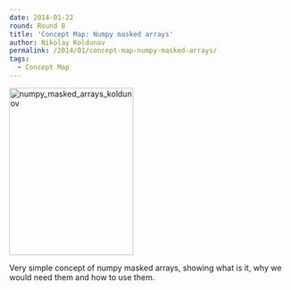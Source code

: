 ```yaml
---
date: 2014-01-22
round: Round 8
title: 'Concept Map: Numpy masked arrays'
author: Nikolay Koldunov
permalink: /2014/01/concept-map-numpy-masked-arrays/
tags:
  - Concept Map
---
```

[<img class="alignnone size-medium wp-image-5627" alt="numpy_masked_arrays_koldunov" src="/software-carpentry-training-website/uploads/2014/01/numpy_masked_arrays_koldunov-222x300.jpg" width="222" height="300" />][1]

Very simple concept of numpy masked arrays, showing what is it, why we would need them and how to use them.

 [1]: /software-carpentry-training-website/uploads/2014/01/numpy_masked_arrays_koldunov.jpg
